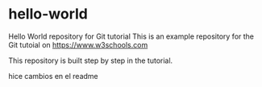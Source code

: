 # hello-world
Hello World repository for Git tutorial
This is an example repository for the Git tutoial on https://www.w3schools.com

This repository is built step by step in the tutorial.

hice cambios en el readme
